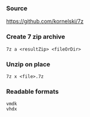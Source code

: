### Source
https://github.com/kornelski/7z  

### Create 7 zip archive
```
7z a <resultZip> <fileOrDir>
```

### Unzip on place
```
7z x <file>.7z 
```

### Readable formats
```
vmdk
vhdx
```

